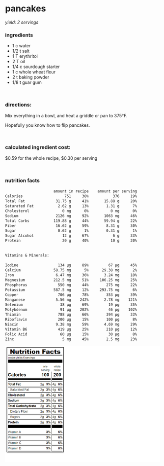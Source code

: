 # pancakes

*yield: 2 servings*

### ingredients
- 1 c water
- 1/2 t salt
- 1 T erythritol
- 2 T oil
- 1/4 c sourdough starter
- 1 c whole wheat flour
- 2 t baking powder
- 1/8 t guar gum

<br>

### directions:

Mix everything in a bowl, and heat a griddle or pan to 375°F.

Hopefully you know how to flip pancakes.

<br>

### calculated ingredient cost:

$0.59 for the whole recipe, $0.30 per serving

<br>

### nutrition facts

```
                      amount in recipe    amount per serving
Calories                   751     38%           376     19%
Total Fat              31.75 g     41%       15.88 g     20%
Saturated Fat           2.62 g     13%        1.31 g      7%
Cholesterol               0 mg      0%          0 mg      0%
Sodium                 2126 mg     92%       1063 mg     46%
Total Carbs           119.88 g     44%       59.94 g     22%
Fiber                  16.62 g     59%        8.31 g     30%
Sugar                   0.62 g      1%        0.31 g      1%
Sugar Alcohol             12 g     67%           6 g     33%
Protein                   20 g     40%          10 g     20%


Vitamins & Minerals:

Iodine                  134 µg     89%         67 µg     45%
Calcium               58.75 mg      5%      29.38 mg      2%
Iron                   6.47 mg     36%       3.24 mg     18%
Magnesium             212.5 mg     51%     106.25 mg     25%
Phosphorus              550 mg     44%        275 mg     22%
Potassium             587.5 mg     12%     293.75 mg      6%
Copper                  706 µg     78%        353 µg     39%
Manganese              5.56 mg    242%       2.78 mg    121%
Selenium                 38 µg     69%         19 µg     35%
Molybdenum               91 µg    202%         46 µg    102%
Thiamin                 788 µg     66%        394 µg     33%
Riboflavin              200 µg     15%        100 µg      8%
Niacin                 9.38 mg     59%       4.69 mg     29%
Vitamin B6              419 µg     25%        210 µg     12%
Folic Acid               60 µg     15%         30 µg      8%
Zinc                      5 mg     45%        2.5 mg     23%
```

![nut](../../source/nutrition/nutrition_label/images/image.png)